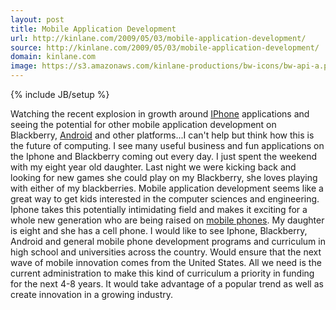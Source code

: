 ```yaml
---
layout: post
title: Mobile Application Development
url: http://kinlane.com/2009/05/03/mobile-application-development/
source: http://kinlane.com/2009/05/03/mobile-application-development/
domain: kinlane.com
image: https://s3.amazonaws.com/kinlane-productions/bw-icons/bw-api-a.png
---
```

{% include JB/setup %}

<p>
     Watching the recent explosion in growth around <a class="zem_slink" title="IPhone OS" rel="homepage" href="http://developer.apple.com/iphone/">IPhone</a> applications and seeing the potential for other mobile application development on Blackberry, <a class="zem_slink" title="Android" rel="homepage" href="http://code.google.com/android/">Android</a> and other platforms...I can't help but think how this is the future of computing. I see many useful business and fun applications on the Iphone and Blackberry coming out every day. I just spent the weekend with my eight year old daughter. Last night we were kicking back and looking for new games she could play on my Blackberry, she loves playing with either of my blackberries. Mobile application development seems like a great way to get kids interested in the computer sciences and engineering. Iphone takes this potentially intimidating field and makes it exciting for a whole new generation who are being raised on <a class="zem_slink" title="Mobile phone" rel="wikipedia" href="http://en.wikipedia.org/wiki/Mobile_phone">mobile phones</a>. My daughter is eight and she has a cell phone. I would like to see Iphone, Blackberry, Android and general mobile phone development programs and curriculum in high school and universities across the country. Would ensure that the next wave of mobile innovation comes from the United States. All we need is the current administration to make this kind of curriculum a priority in funding for the next 4-8 years. It would take advantage of a popular trend as well as create innovation in a growing industry.
</p>